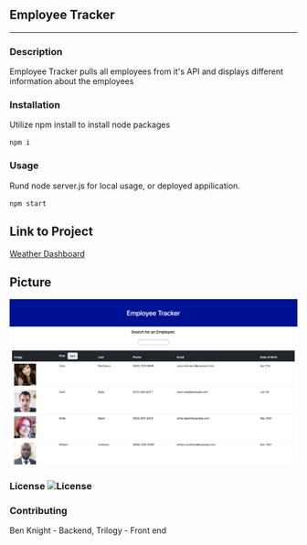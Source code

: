 ## Employee Tracker

  ****
  ### Description
  Employee Tracker pulls all employees from it's API and displays different information about
  the employees

  
  ### Installation
  Utilize npm install to install node packages
  ```
 npm i 
```
  ### Usage
  Rund node server.js for local usage, or deployed appilication.
  ```
 npm start 
```
## Link to Project
[Weather Dashboard](https://benbknight.github.io/WeatherDashboard/)

## Picture
![Picture of finished project](./public/screenShot.png) 

  ### License ![License](https://img.shields.io/badge/License-MIT-blue)
  
  ### Contributing
  Ben Knight - Backend, Trilogy - Front end
  

  